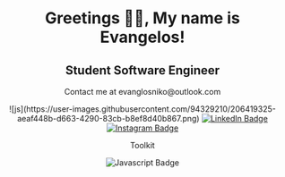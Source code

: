 <h1 align="center"> Greetings 👋🏾, My name is Evangelos!</h1>
<h2 align="center"> Student Software Engineer </h2>
<p align="center"> Contact me at evanglosniko@outlook.com </p>

<div id="badges" align="center">![js](https://user-images.githubusercontent.com/94329210/206419325-aeaf448b-d663-4290-83cb-b8ef8d40b867.png)

  <a href="https://www.linkedin.com/in/evangelos-nikoloas-empochontsif-184a52202/">
    <img src="https://img.shields.io/badge/LinkedIn-blue?style=for-the-badge&logo=linkedin&logoColor=white" alt="LinkedIn Badge"/>
  </a>
  <a href="https://www.instagram.com/evangelos.dev/?next=%2F">
    <img src="https://img.shields.io/badge/Instagram-gray?style=for-the-badge&logo=instagram&logoColor=white" alt="Instagram Badge"/>
  </a>
</div>

<p align="center"> Toolkit </p>
<div id="languages" align="center">
    <img src="https://img.shields.io/badge/Javascript-gray?style=for-the-badge&logo=Javascript&logoColor=white" alt="Javascript Badge"/>
  </a>

